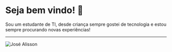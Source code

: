 # Seja bem vindo! 👋

  Sou um estudante de TI, desde criança sempre gostei de tecnologia e estou sempre procurando novas experiências!
<hr/>

![José Alisson](https://github-readme-stats.vercel.app/api?username=joseAllisson&show_icons=true&theme=tokyonight)


